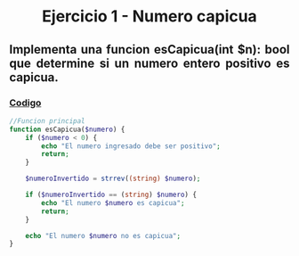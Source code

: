 <div align="center">

# Ejercicio 1 - Numero capicua

<div align="justify">

## Implementa una funcion esCapicua(int $n): bool que determine si un numero entero positivo es capicua.


### [Codigo](https://github.com/ATPRodriguez/AED/tree/main/Elementos-basicos-en-php/src/public/Ejercicio1)
```php
//Funcion principal
function esCapicua($numero) {
    if ($numero < 0) {
        echo "El numero ingresado debe ser positivo";
        return;
    }

    $numeroInvertido = strrev((string) $numero);

    if ($numeroInvertido == (string) $numero) {
        echo "El numero $numero es capicua";
        return;
    }

    echo "El numero $numero no es capicua";
}
```

</div>

</div>